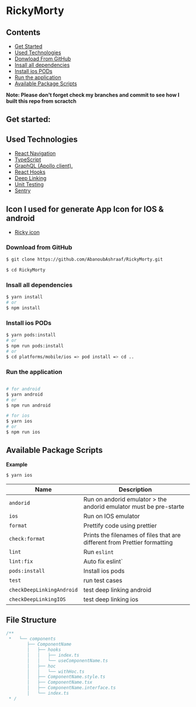 # RickyMorty

## Contents

  - [Get Started](#-get-started)
  - [Used Technologies](#-Used-Technologies)
  - [Donwload From GitHub](#-download-from-bitbucket)
  - [Insall all dependencies](#-insall-all-dependencies)
  - [Install ios PODs](#-Install-ios-PODs)
  - [Run the application](#-Run-the-application)
  - [Available Package Scripts](#-Available-Package-Scripts)

**Note: Please don't forget check my branches and commit to see how I built this repo from scractch**

## Get started:

## Used Technologies

- [React Navigation](https://reactnavigation.org/docs/getting-started)
- [TypeScript](https://reactnative.dev/docs/typescript)
- [GraphQL (Apollo client).](https://www.apollographql.com/docs/react/)
- [React Hooks](https://reactjs.org/docs/hooks-overview.html)
- [Deep Linking](https://reactnavigation.org/docs/deep-linking/)
- [Unit Testing](https://reactnative.dev/docs/testing-overview)
- [Sentry](https://docs.sentry.io/platforms/react-native/)


## Icon I used for generate App Icon for IOS & android

- [Ricky icon](https://cdn.domestika.org/c_fill,dpr_1.0,h_1200,t_base_params.format_jpg,w_1200/v1546529981/project-covers/000/458/388/458388-original.jpg?1546529981)

### Download from GitHub

```bash
$ git clone https://github.com/AbanoubAshraaf/RickyMorty.git
```

```bash
$ cd RickyMorty
```

### Insall all dependencies

```bash
$ yarn install
# or
$ npm install

```

### Install ios PODs

```bash
$ yarn pods:install
# or
$ npm run pods:install
# or
$ cd platforms/mobile/ios => pod install => cd ..
```

### Run the application

```bash

# for android
$ yarn android
# or
$ npm run android

# for ios
$ yarn ios
# or
$ npm run ios
```

## Available Package Scripts

**Example**

```bash
$ yarn ios
```

| Name                       | Description                                                               |
| -------------------------  | ------------------------------------------------------------------------- |
| `andorid`                  | Run on andorid emulator > the andorid emulator must be pre-starte         |
| `ios`                      | Run on IOS emulator                                                       |
| `format`                   | Prettify code using prettier                                              |
| `check:format`             | Prints the filenames of files that are different from Prettier formatting |
| `lint`                     | Run `eslint`                                                              |
| `lint:fix`                 | Auto fix eslint`                                                          |
| `pods:install`             | Install ios pods                                                          |
| `test`                     | run test cases                                                            |
| `checkDeepLinkingAndroid`  | test deep linking android                                                 |
| `checkDeepLinkingIOS`      | test deep linking ios                                                     |

## File Structure

```ts
/**
 *   └── components
        ├── ComponentName
        │   ├── hooks
        │   │   ├── index.ts
        │   │   └── useComponentName.ts
        │   ├── hoc
        │   │   └── withHoc.ts
        │   ├── ComponentName.style.ts
        │   ├── ComponentName.tsx
        │   ├── ComponentName.interface.ts
        │   └── index.ts
 * /
```
